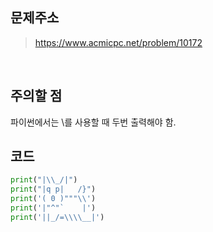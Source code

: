 ## 문제주소

> https://www.acmicpc.net/problem/10172

</br>

## 주의할 점

파이썬에서는 \를 사용할 때 두번 출력해야 함.

## 코드

```py
print("|\\_/|")
print("|q p|   /}")
print('( 0 )"""\\')
print('|"^"`    |')
print('||_/=\\\\__|')

```
